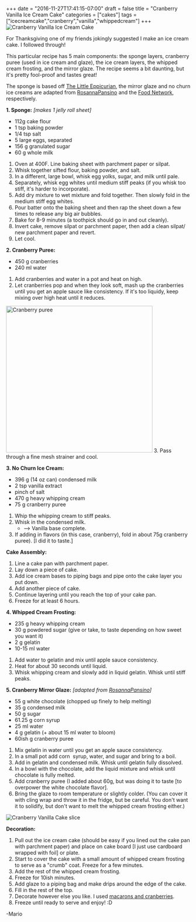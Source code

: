 +++
date = "2016-11-27T17:41:15-07:00"
draft = false
title = "Cranberry Vanilla Ice Cream Cake"
categories = ["cakes"]
tags = ["icecreamcake","cranberry","vanilla","whippedcream"]
+++
![Cranberry Vanilla Ice Cream Cake](https://farm5.staticflickr.com/4281/34656195623_80ead48ccb_h.jpg)

For Thanksgiving one of my friends jokingly suggested I make an ice cream cake. I followed through!

This particular recipe has 5 main components: the sponge layers, cranberry puree (used in ice cream and glaze), the ice cream layers, the whipped cream frosting, and the mirror glaze. The recipe seems a bit daunting, but it's pretty fool-proof and tastes great! 

The sponge is based off [The Little Eppicurian](http://www.foodnetwork.com/recipes/food-network-kitchens/no-churn-vanilla-ice-cream.html), the mirror glaze and no churn ice creams are adapted from [RosannaPansino](https://www.youtube.com/watch?v=pZhV63pkDBw) and the [Food Network](http://www.foodnetwork.com/recipes/food-network-kitchens/no-churn-vanilla-ice-cream.html), respectively.

**1. Sponge:** *[makes 1 jelly roll sheet]*

- 112g cake flour
- 1 tsp baking powder
- 1/4 tsp salt
- 5 large eggs, separated
- 156 g granulated sugar
- 60 g whole milk

1. Oven at 400F. Line baking sheet with parchment paper or silpat.
2. Whisk together sifted flour, baking powder, and salt.
3. In a different, large bowl, whisk egg yolks, sugar, and milk until pale.
4. Separately, whisk egg whites until medium stiff peaks (if you whisk too stiff, it's harder to incorporate).
5. Add dry mixture to wet mixture and fold together. Then slowly fold in the medium stiff egg whites.
6. Pour batter onto the baking sheet and then rap the sheet down a few times to release any big air bubbles.
7. Bake for 8-9 minutes (a toothpick should go in and out cleanly).
8. Invert cake, remove silpat or parchment paper, then add a clean silpat/ new parchment paper and revert.
9. Let cool.

**2. Cranberry Puree:**

- 450 g cranberries
- 240 ml water

1. Add cranberries and water in a pot and heat on high.
2. Let cranberries pop and when they look soft, mash up the cranberries until you get an apple sauce like consistency. If it's too liquidy, keep mixing over high heat until it reduces.  
<img src="https://farm5.staticflickr.com/4240/35426626556_52005d0e25_h.jpg" alt="Cranberry puree" style="height: 400px;"/>
3. Pass through a fine mesh strainer and cool.

**3. No Churn Ice Cream:**

- 396 g (14 oz can) condensed milk
- 2 tsp vanilla extract
- pinch of salt
- 470 g heavy whipping cream
- 75 g cranberry puree  

1. Whip the whipping cream to stiff peaks.
2. Whisk in the condensed milk.
    - --> Vanilla base complete.
3. If adding in flavors (in this case, cranberry), fold in about 75g cranberry puree). [I did it to taste.]

**Cake Assembly:**

1. Line a cake pan with parchment paper.
2. Lay down a piece of cake.
3. Add ice cream bases to piping bags and pipe onto the cake layer you put down.
4. Add another piece of cake. 
5. Continue layering until you reach the top of your cake pan.
6. Freeze for at least 6 hours.

**4. Whipped Cream Frosting:**

- 235 g heavy whipping cream
- 30 g powdered sugar (give or take, to taste depending on how sweet you want it)
- 2 g gelatin
- 10-15 ml water

1. Add water to gelatin and mix until apple sauce consistency.
2. Heat for about 30 seconds until liquid.
3. Whisk whipping cream and slowly add in liquid gelatin. Whisk until stiff peaks.

**5. Cranberry Mirror Glaze:** *[adapted from [RosannaPansino](https://www.youtube.com/watch?v=pZhV63pkDBw)]*

- 55 g white chocolate (chopped up finely to help melting)
- 35 g condensed milk
- 50 g sugar
- 61.25 g corn syrup
- 25 ml water
- 4 g gelatin (+ about 15 ml water to bloom)
- 60ish g cranberry puree

1. Mix gelatin in water until you get an apple sauce consistency. 
2. In a small pot add corn 
syrup, water, and sugar and bring to a boil.
3. Add in gelatin and condensed milk. Whisk until gelatin fully dissolved.
4. In a bowl with the chocolate, add the liquid mixture and whisk until chocolate is fully melted.
5. Add cranberry puree (I added about 60g, but was doing it to taste [to overpower the white chocolate flavor].
6. Bring the glaze to room temperature or slightly colder. (You can cover it with cling wrap and throw it in the fridge, but be careful. You don't want it to solidify, but don't want to melt the whipped cream frosting either.)

![Cranberry Vanilla Cake slice](https://farm5.staticflickr.com/4195/34656194893_6841dc45aa_h.jpg) 

**Decoration:**

1. Pull out the ice cream cake (should be easy if you lined out the cake pan with parchment paper) and place on cake board [I just use cardboard wrapped with foil] or plate.
2. Start to cover the cake with a small amount of whipped cream frosting to serve as a "crumb" coat. Freeze for a few minutes.
3. Add the rest of the whipped cream frosting.
4. Freeze for 10ish minutes.
5. Add glaze to a piping bag and make drips around the edge of the cake.
6. Fill in the rest of the top.
7. Decorate however else you like. I used [macarons and cranberries](http://bit.ly/2gIf2Hg).
8. Freeze until ready to serve and enjoy! :D

-Mario